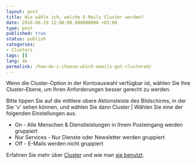 ```yaml
---
layout: post
title: Wie wähle ich, welche E-Mails Cluster werden?
date: 2016-06-29 12:00:08.000000000 +03:00
type: post
published: true
status: publish
categories:
- Clusters
tags: []
lang: de
permalink: /how-do-i-choose-which-emails-get-clustered/
---
```


Wenn die Cluster-Option in der Kontoauswahl verfügbar ist, wählen Sie Ihre Cluster-Ebene, um Ihren Anforderungen besser gerecht zu werden.

Bitte tippen Sie auf die mittlere obere Aktionsleiste des Bildschirms, in der Sie 'v' sehen können, und wählen Sie dann Cluster \| Wählen Sie eine der folgenden Einstellungen aus.

* On - Alle Menschen &amp; Dienstleistungen in Ihrem Posteingang werden gruppiert
* Nur Services - Nur Dienste oder Newsletter werden gruppiert
* Off - E-Mails werden nicht gruppiert

Erfahren Sie mehr über [Cluster](/what-are-clusters/) und wie man [sie benutzt](/what-are-clusters/).
